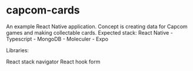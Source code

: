 # capcom-cards

An example React Native application. Concept is creating data for Capcom games and making collectable cards.
Expected stack: React Native - Typescript - MongoDB - Moleculer - Expo

Libraries:

React stack navigator
React hook form
